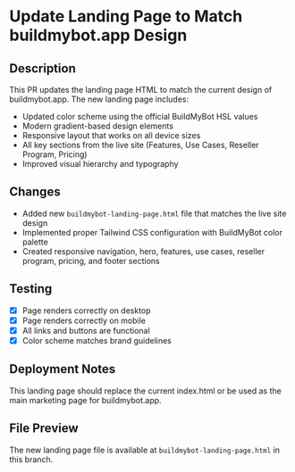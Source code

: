 # Update Landing Page to Match buildmybot.app Design

## Description
This PR updates the landing page HTML to match the current design of buildmybot.app. The new landing page includes:

- Updated color scheme using the official BuildMyBot HSL values
- Modern gradient-based design elements
- Responsive layout that works on all device sizes
- All key sections from the live site (Features, Use Cases, Reseller Program, Pricing)
- Improved visual hierarchy and typography

## Changes
- Added new `buildmybot-landing-page.html` file that matches the live site design
- Implemented proper Tailwind CSS configuration with BuildMyBot color palette
- Created responsive navigation, hero, features, use cases, reseller program, pricing, and footer sections

## Testing
- [x] Page renders correctly on desktop
- [x] Page renders correctly on mobile
- [x] All links and buttons are functional
- [x] Color scheme matches brand guidelines

## Deployment Notes
This landing page should replace the current index.html or be used as the main marketing page for buildmybot.app.

## File Preview
The new landing page file is available at `buildmybot-landing-page.html` in this branch.